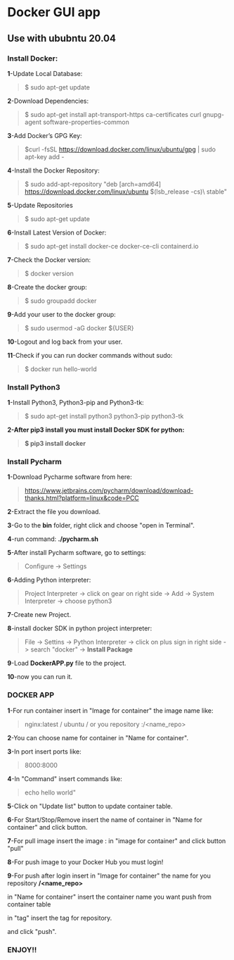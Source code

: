 
# Docker GUI app

## Use with ububntu 20.04

### Install Docker:

**1**-Update Local Database:
>$ sudo apt-get update

**2**-Download Dependencies:
>$ sudo apt-get install apt-transport-https ca-certificates curl gnupg-agent software-properties-common

**3**-Add Docker’s GPG Key:
>$curl -fsSL https://download.docker.com/linux/ubuntu/gpg | sudo apt-key add -

**4**-Install the Docker Repository:
>$ sudo add-apt-repository "deb [arch=amd64] https://download.docker.com/linux/ubuntu $(lsb_release -cs)\ stable"

**5**-Update Repositories
>$ sudo apt-get update

**6**-Install Latest Version of Docker:
>$ sudo apt-get install docker-ce docker-ce-cli containerd.io

**7**-Check the Docker version:
>$ docker version

**8**-Create the docker group:
>$ sudo groupadd docker

**9**-Add your user to the docker group:
>$ sudo usermod -aG docker ${USER}

**10**-Logout and log back from your user.

**11**-Check if you can run docker commands without sudo:
>$ docker run hello-world


### Install Python3

**1**-Install Python3, Python3-pip and Python3-tk:
>$ sudo apt-get install python3 python3-pip python3-tk

**2-After pip3 install you must install Docker SDK for python:**
>**$ pip3 install docker** 

### Install Pycharm

**1**-Download Pycharme software from here:
>https://www.jetbrains.com/pycharm/download/download-thanks.html?platform=linux&code=PCC

**2**-Extract the file you download.

**3**-Go to the **bin** folder, right click and choose "open in Terminal".

**4**-run command: **./pycharm.sh**

**5**-After install Pycharm software, go to settings:
> Configure -> Settings

**6**-Adding Python interpreter:
>Project Interpreter -> click on gear on right side -> Add -> System Interpreter -> choose python3

**7**-Create new Project.

**8**-install docker SDK in python project interpreter:
>File -> Settins -> Python Interpreter -> click on plus sign in right side -> search "docker" -> **Install Package**

**9**-Load **DockerAPP.py** file to the project.

**10**-now you can run it.


### DOCKER APP

**1**-For run container insert in "Image for container" the image name like:

>nginx:latest / ubuntu / or you repository :<user>/<name_repo>

**2**-You can choose name for container in "Name for container".

**3**-In port insert ports like:

>8000:8000

**4**-In "Command" insert commands like:

>echo hello world"

**5**-Click on "Update list" button to update container table.

**6**-For Start/Stop/Remove insert the name of container in "Name for container" and click button.

**7**-For pull image insert the image <name>:<tag> in "image for container" and click button "pull"

**8**-For push image to your Docker Hub you must login!

**9**-For push after login insert in "Image for container" the name for you repository **<user>/<name_repo>**

in "Name for container" insert the container name you want push from container table

in "tag" insert the tag for repository.

and click "push".




### ENJOY!!
 
